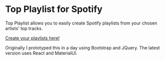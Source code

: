 # Top Playlist for Spotify

Top Playlist allows you to easily create Spotify playlists from your chosen artists' top tracks.

[Create your playlists here!](https://davidmoodie.com/top-playlist)

Originally I prototyped this in a day using Bootstrap and JQuery. The latest version uses React and MaterialUI.